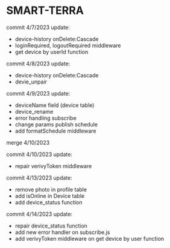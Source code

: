 # SMART-TERRA

commit 4/7/2023
update:

-   device-history onDelete:Cascade
-   loginRequired, logoutRequired middleware
-   get device by userId function

commit 4/8/2023
update:

-   device-history onDelete:Cascade
-   devie_unpair

commit 4/9/2023
update:

-   deviceName field (device table)
-   device_rename
-   error handling subscribe
-   change params publish schedule
-   add formatSchedule middleware

merge 4/10/2023

commit 4/10/2023
update:

-   repair verivyToken middleware

commit 4/13/2023
update:

-   remove photo in profile table
-   add isOnline in Device table
-   add device_status function

commit 4/14/2023
update:

-   repair device_status function
-   add new error handler on subscribe.js
-   add verivyToken middleware on get device by user function
